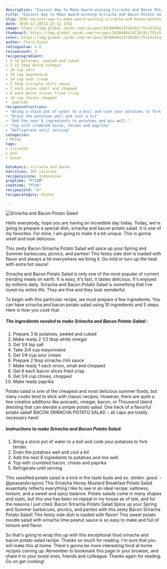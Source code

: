 ```yaml
---
description: "Easiest Way to Make Award-winning Sriracha and Bacon Potato Salad"
title: "Easiest Way to Make Award-winning Sriracha and Bacon Potato Salad"
slug: 5692-easiest-way-to-make-award-winning-sriracha-and-bacon-potato-salad
date: 2019-12-20T12:27:12.125Z
image: https://img-global.cpcdn.com/recipes/5036640414728192/751x532cq70/sriracha-and-bacon-potato-salad-recipe-main-photo.jpg
thumbnail: https://img-global.cpcdn.com/recipes/5036640414728192/751x532cq70/sriracha-and-bacon-potato-salad-recipe-main-photo.jpg
cover: https://img-global.cpcdn.com/recipes/5036640414728192/751x532cq70/sriracha-and-bacon-potato-salad-recipe-main-photo.jpg
author: Flora Dixon
ratingvalue: 4.8
reviewcount: 3
recipeingredient:
- 3 lb potatoes  peeled and cubed
- 2 12 tbsp white vinegar
- 14 tsp salt
- 34 cup mayonnaise
- 14 cup sour cream
- 2 tbsp sriracha chili sauce
- 1 each onion small and chopped
- 6 each bacon slices fried crisp
- 14 cup chives chopped
-  paprika
recipeinstructions:
- "Bring a stock pot of water to a boil and cook your potatoes to fork tender."
- "Drain the potatoes well and cool a bit"
- "Add the next 6 ingredients to potatoes and mix well."
- "Top with crumbled bacon, chives and paprika"
- "Refrigerate until serving"
categories:
- Resep
tags:
- sriracha
- and
- bacon

katakunci: sriracha and bacon
nutrition: 282 calories
recipecuisine: Indonesian
preptime: "PT18M"
cooktime: "PT1H"
recipeyield: "4"
recipecategory: Dinner

---
```



![Sriracha and Bacon Potato Salad](https://img-global.cpcdn.com/recipes/5036640414728192/751x532cq70/sriracha-and-bacon-potato-salad-recipe-main-photo.jpg)

Hello everybody, hope you are having an incredible day today. Today, we're going to prepare a special dish, sriracha and bacon potato salad. It is one of my favorites. For mine, I am going to make it a bit unique. This is gonna smell and look delicious.

This zesty Bacon Sriracha Potato Salad will spice up your Spring and Summer barbecues, picnics, and parties! This feisty side dish is loaded with flavor and always a hit everywhere we bring it. Go mild or turn up the heat with extra hot sauce!

Sriracha and Bacon Potato Salad is only one of the most popular of current trending meals on earth. It is easy, it's fast, it tastes delicious. It's enjoyed by millions daily. Sriracha and Bacon Potato Salad is something that I've loved my entire life. They are fine and they look wonderful.


To begin with this particular recipe, we must prepare a few ingredients. You can have sriracha and bacon potato salad using 10 ingredients and 5 steps. Here is how you cook that.

##### The ingredients needed to make Sriracha and Bacon Potato Salad::

1. Prepare 3 lb potatoes,  peeled and cubed
1. Make ready 2 1/2 tbsp white vinegar
1. Get 1/4 tsp salt
1. Take 3/4 cup mayonnaise
1. Get 1/4 cup sour cream
1. Prepare 2 tbsp sriracha chili sauce
1. Make ready 1 each onion, small and chopped
1. Get 6 each bacon slices fried crisp
1. Get 1/4 cup chives, chopped
1. Make ready  paprika


Potato salad is one of the cheapest and most delicious summer foods, but many cooks tend to stick with classic recipes. However, there are quite a few creative additions like avocado, vinegar, bacon, or Thousand Island dressing that can elevate a simple potato salad. One heck of a flavorful potato salad! BACON SRIRACHA POTATO SALAD :: all caps are totally necessary here! 

##### Instructions to make Sriracha and Bacon Potato Salad:

1. Bring a stock pot of water to a boil and cook your potatoes to fork tender.
1. Drain the potatoes well and cool a bit
1. Add the next 6 ingredients to potatoes and mix well.
1. Top with crumbled bacon, chives and paprika
1. Refrigerate until serving


This sassified potato salad is a kick in the taste buds and so. stinkin. good. -@peasandcrayons This Sriracha Honey Mustard Breakfast Potato Salad essentially reflects everything I like to see in an ideal recipe: saltiness, texture, and a sweet and spicy balance. Potato salads come in many shapes and sizes, but this one has been on repeat in my house as of late, and for the reasons I just cited. Bacon Sriracha Potato Salad Spice up your Spring and Summer barbecues, picnics, and parties with this zesty Bacon Sriracha Potato Salad! This feisty side dish is loaded with flavor! This sweet potato noodle salad with sriracha lime peanut sauce is so easy to make and full of texture and flavor. 

So that's going to wrap this up with this exceptional food sriracha and bacon potato salad recipe. Thanks so much for reading. I'm sure that you will make this at home. There's gonna be more interesting food at home recipes coming up. Remember to bookmark this page in your browser, and share it to your loved ones, friends and colleague. Thanks again for reading. Go on get cooking!
